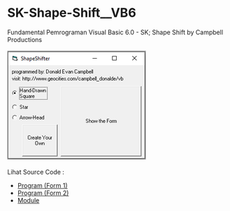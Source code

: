 # SK-Shape-Shift__VB6
Fundamental Pemrograman Visual Basic 6.0 - SK; Shape Shift by Campbell Productions<br><br>
<img src="https://github.com/RizkyKhapidsyah/SK-Shape-Shift__VB6/blob/main/result/001.PNG"><br><br>
Lihat Source Code : <br>
- <a href="https://github.com/RizkyKhapidsyah/SK-Shape-Shift__VB6/blob/main/frmShapeShifter1.frm">Program (Form 1)</a><br>
- <a href="https://github.com/RizkyKhapidsyah/SK-Shape-Shift__VB6/blob/main/frmShapeShifter2.frm">Program (Form 2)</a><br>
- <a href="https://github.com/RizkyKhapidsyah/SK-Shape-Shift__VB6/blob/main/modShapeShifter.bas">Module</a>
